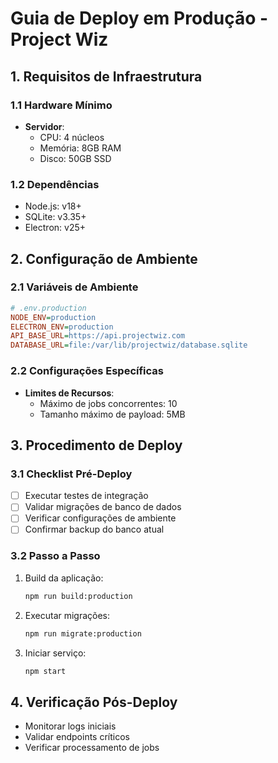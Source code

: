 # Guia de Deploy em Produção - Project Wiz

## 1. Requisitos de Infraestrutura

### 1.1 Hardware Mínimo

- **Servidor**:
  - CPU: 4 núcleos
  - Memória: 8GB RAM
  - Disco: 50GB SSD

### 1.2 Dependências

- Node.js: v18+
- SQLite: v3.35+
- Electron: v25+

## 2. Configuração de Ambiente

### 2.1 Variáveis de Ambiente

```ini
# .env.production
NODE_ENV=production
ELECTRON_ENV=production
API_BASE_URL=https://api.projectwiz.com
DATABASE_URL=file:/var/lib/projectwiz/database.sqlite
```

### 2.2 Configurações Específicas

- **Limites de Recursos**:
  - Máximo de jobs concorrentes: 10
  - Tamanho máximo de payload: 5MB

## 3. Procedimento de Deploy

### 3.1 Checklist Pré-Deploy

- [ ] Executar testes de integração
- [ ] Validar migrações de banco de dados
- [ ] Verificar configurações de ambiente
- [ ] Confirmar backup do banco atual

### 3.2 Passo a Passo

1. Build da aplicação:

   ```bash
   npm run build:production
   ```

2. Executar migrações:

   ```bash
   npm run migrate:production
   ```

3. Iniciar serviço:
   ```bash
   npm start
   ```

## 4. Verificação Pós-Deploy

- Monitorar logs iniciais
- Validar endpoints críticos
- Verificar processamento de jobs
